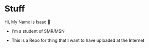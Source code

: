 # Stuff
Hi, My Name is Isaac  👋

- I'm a student of SMR/MSN

- This is a Repo for thing that I want to have uploaded at the Internet
